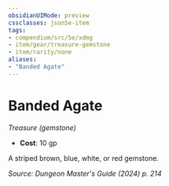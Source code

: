 ```yaml
---
obsidianUIMode: preview
cssclasses: json5e-item
tags:
- compendium/src/5e/xdmg
- item/gear/treasure-gemstone
- item/rarity/none
aliases: 
- "Banded Agate"
---
```

# Banded Agate
*Treasure (gemstone)*  


- **Cost**: 10 gp

A striped brown, blue, white, or red gemstone.

*Source: Dungeon Master's Guide (2024) p. 214*